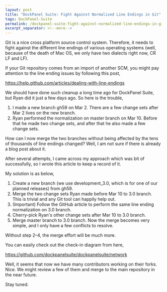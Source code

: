 ```yaml
---
layout: post
title: "DockPanel Suite: Fight Against Normalized Line Endings in Git"
tags: DockPanel-Suite
permalink: /dockpanel-suite-fight-against-normalized-line-endings-in-git-b5d897e17a07
excerpt_separator: <!--more-->
---
```

Git is a nice cross platform source control system. Therefore, it needs to fight against the different line endings of various operating systems (well, because of the death of Mac OS, we only have two dialects right now, CR LF and LF).
<!--more-->

If your Git repository comes from an import of another SCM, you might pay attention to the line ending issues by following this post,

https://help.github.com/articles/dealing-with-line-endings

We should have done such cleanup a long time ago for DockPanel Suite, but Ryan did it just a few days ago. So here is the trouble,

1. I made a new branch gh59 on Mar 2. There are a few change sets after Mar 2 lives on the new branch.
1. Ryan performed the normalization on master branch on Mar 10. Before that he made two change sets, and after that he also made a few change sets.

How can I now merge the two branches without being affected by the tens of thousands of line endings changed? Well, I am not sure if there is already a blog post about it.

After several attempts, I came across my approach which was bit of successfully, so I wrote this article to keep a record of it.

My solution is as below,

1. Create a new branch (we use development_3.0, which is for one of our planned releases) from gh59.
1. Merge the two change sets Ryan made before Mar 10 to 3.0 branch. This is trivial and any Git tool can happily help out.
1. (Important) Follow the GitHub article to perform the same line ending normalization on 3.0 branch.
1. Cherry-pick Ryan's other change sets after Mar 10 to 3.0 branch.
1. Merge master branch to 3.0 branch. Now the merge becomes very simple, and I only have a few conflicts to resolve.

Without step 2–4, the merge effort will be much more.

You can easily check out the check-in diagram from here,

https://github.com/dockpanelsuite/dockpanelsuite/network

Well, it seems that now we have many contributors working on their forks. Nice. We might review a few of them and merge to the main repository in the near future.

Stay tuned.